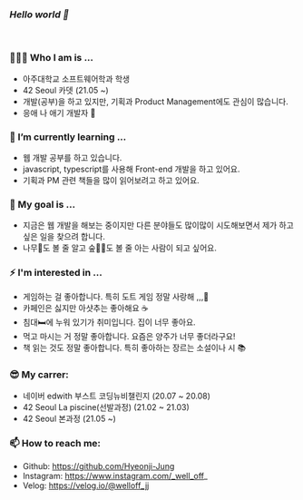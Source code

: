 ### _Hello world 👋_
<br/>

### 🙋🏻‍♀️ Who I am is ...
- 아주대학교 소프트웨어학과 학생
- 42 Seoul 카뎃 (21.05 ~)
- 개발(공부)을 하고 있지만, 기획과 Product Management에도 관심이 많습니다.
- 응애 나 애기 개발자 🍼

### 🌱 I’m currently learning ...
- 웹 개발 공부를 하고 있습니다.
- javascript, typescript를 사용해 Front-end 개발을 하고 있어요.
- 기획과 PM 관련 책들을 많이 읽어보려고 하고 있어요.

### 🧐 My goal is ...
- 지금은 웹 개발을 해보는 중이지만 다른 분야들도 많이많이 시도해보면서 제가 하고 싶은 일을 찾으려 합니다.
- 나무🌴도 볼 줄 알고 숲🌳🌳도 볼 줄 아는 사람이 되고 싶어요.

### ⚡ I'm interested in ...
- 게임하는 걸 좋아합니다. 특히 도트 게임 정말 사랑해 ,,,💙
- 카페인은 싫지만 아샷추는 좋아해요 ☕️
- 침대🛏에 누워 있기가 취미입니다. 집이 너무 좋아요.
- 먹고 마시는 거 정말 좋아합니다. 요즘은 양주가 너무 좋더라구요!
- 책 읽는 것도 정말 좋아합니다. 특히 좋아하는 장르는 소설이나 시 📚

### 😎 My carrer:
- 네이버 edwith 부스트 코딩뉴비챌린지 (20.07 ~ 20.08)
- 42 Seoul La piscine(선발과정) (21.02 ~ 21.03)
- 42 Seoul 본과정 (21.05 ~)

###  📫 How to reach me:
- Github: https://github.com/Hyeonji-Jung
- Instagram: https://www.instagram.com/_well_off_
- Velog: https://velog.io/@welloff_jj
